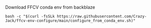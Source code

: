 
Download FFCV conda env from backblaze

```
bash -c "$(curl -fsSLk https://raw.githubusercontent.com/Crazy-Jack/ffcv-env-configure/main/configure_from_conda_env.sh)"
```
